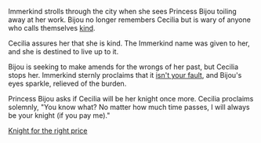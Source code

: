 <!-- title: Knight in Any Universe -->
<!-- relationship: Protector -->

Immerkind strolls through the city when she sees Princess Bijou toiling away at her work. Bijou no longer remembers Cecilia but is wary of anyone who calls themselves [kind](https://www.youtube.com/live/cyLsX20esBE?t=7233s).

Cecilia assures her that she is kind. The Immerkind name was given to her, and she is destined to live up to it.

Bijou is seeking to make amends for the wrongs of her past, but Cecilia stops her. Immerkind sternly proclaims that it [isn't your fault](https://www.youtube.com/live/cyLsX20esBE?t=7267s), and Bijou's eyes sparkle, relieved of the burden.

Princess Bijou asks if Cecilia will be her knight once more. Cecilia proclaims solemnly, "You know what? No matter how much time passes, I will always be your knight (if you pay me)."

[Knight for the right price](#embed:https://www.youtube.com/live/cyLsX20esBE?si=SrHdLjspnMEAXTDG&t=7344)
